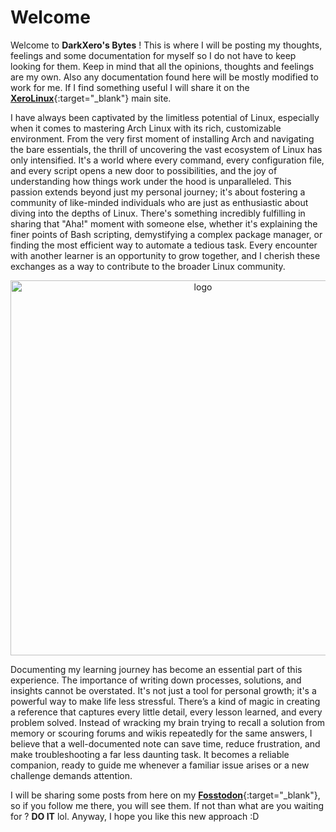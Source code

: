 # Welcome

Welcome to **DarkXero's Bytes** ! This is where I will be posting my thoughts, feelings and some documentation for myself so I do not have to keep looking for them. Keep in mind that all the opinions, thoughts and feelings are my own. Also any documentation found here will be mostly modified to work for me. If I find something useful I will share it on the [**XeroLinux**](https://xerolinux.xyz){:target="_blank"} main site.

I have always been captivated by the limitless potential of Linux, especially when it comes to mastering Arch Linux with its rich, customizable environment. From the very first moment of installing Arch and navigating the bare essentials, the thrill of uncovering the vast ecosystem of Linux has only intensified. It's a world where every command, every configuration file, and every script opens a new door to possibilities, and the joy of understanding how things work under the hood is unparalleled. This passion extends beyond just my personal journey; it's about fostering a community of like-minded individuals who are just as enthusiastic about diving into the depths of Linux. There's something incredibly fulfilling in sharing that "Aha!" moment with someone else, whether it's explaining the finer points of Bash scripting, demystifying a complex package manager, or finding the most efficient way to automate a tedious task. Every encounter with another learner is an opportunity to grow together, and I cherish these exchanges as a way to contribute to the broader Linux community.

<p align="center">
    <img width="600" src="https://i.imgur.com/ZAvPAkx.png" alt="logo">
</p>

Documenting my learning journey has become an essential part of this experience. The importance of writing down processes, solutions, and insights cannot be overstated. It's not just a tool for personal growth; it's a powerful way to make life less stressful. There’s a kind of magic in creating a reference that captures every little detail, every lesson learned, and every problem solved. Instead of wracking my brain trying to recall a solution from memory or scouring forums and wikis repeatedly for the same answers, I believe that a well-documented note can save time, reduce frustration, and make troubleshooting a far less daunting task. It becomes a reliable companion, ready to guide me whenever a familiar issue arises or a new challenge demands attention.

I will be sharing some posts from here on my [**Fosstodon**](https://fosstodon.org/@XeroLinux){:target="_blank"}, so if you follow me there, you will see them. If not than what are you waiting for ? **DO IT** lol. Anyway, I hope you like this new approach :D




